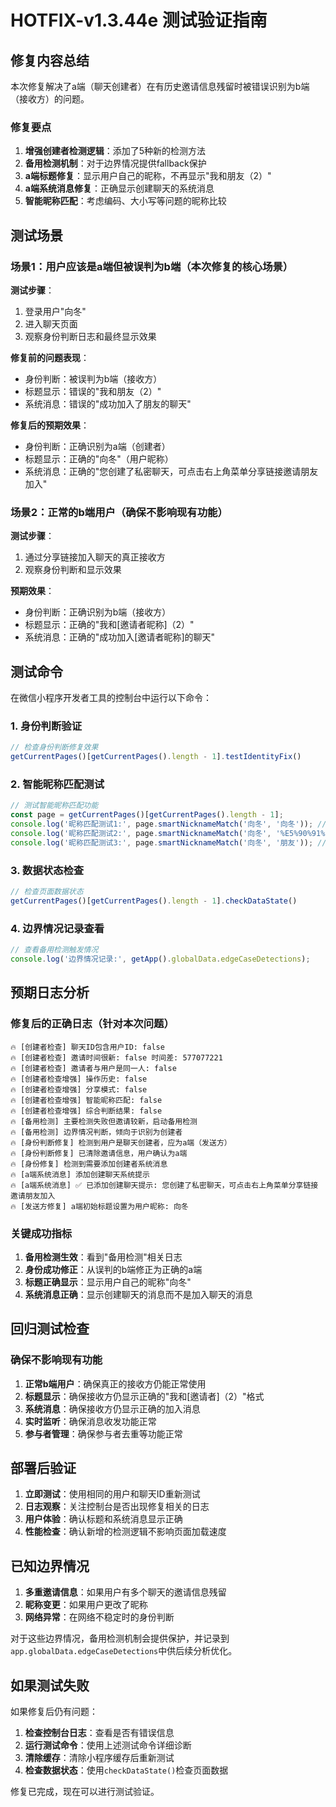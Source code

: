 # HOTFIX-v1.3.44e 测试验证指南

## 修复内容总结

本次修复解决了a端（聊天创建者）在有历史邀请信息残留时被错误识别为b端（接收方）的问题。

### 修复要点

1. **增强创建者检测逻辑**：添加了5种新的检测方法
2. **备用检测机制**：对于边界情况提供fallback保护
3. **a端标题修复**：显示用户自己的昵称，不再显示"我和朋友（2）"
4. **a端系统消息修复**：正确显示创建聊天的系统消息
5. **智能昵称匹配**：考虑编码、大小写等问题的昵称比较

## 测试场景

### 场景1：用户应该是a端但被误判为b端（本次修复的核心场景）

**测试步骤**：
1. 登录用户"向冬"
2. 进入聊天页面
3. 观察身份判断日志和最终显示效果

**修复前的问题表现**：
- 身份判断：被误判为b端（接收方）
- 标题显示：错误的"我和朋友（2）"
- 系统消息：错误的"成功加入了朋友的聊天"

**修复后的预期效果**：
- 身份判断：正确识别为a端（创建者）
- 标题显示：正确的"向冬"（用户昵称）
- 系统消息：正确的"您创建了私密聊天，可点击右上角菜单分享链接邀请朋友加入"

### 场景2：正常的b端用户（确保不影响现有功能）

**测试步骤**：
1. 通过分享链接加入聊天的真正接收方
2. 观察身份判断和显示效果

**预期效果**：
- 身份判断：正确识别为b端（接收方）
- 标题显示：正确的"我和[邀请者昵称]（2）"
- 系统消息：正确的"成功加入[邀请者昵称]的聊天"

## 测试命令

在微信小程序开发者工具的控制台中运行以下命令：

### 1. 身份判断验证
```javascript
// 检查身份判断修复效果
getCurrentPages()[getCurrentPages().length - 1].testIdentityFix()
```

### 2. 智能昵称匹配测试
```javascript
// 测试智能昵称匹配功能
const page = getCurrentPages()[getCurrentPages().length - 1];
console.log('昵称匹配测试1:', page.smartNicknameMatch('向冬', '向冬')); // 应该返回true
console.log('昵称匹配测试2:', page.smartNicknameMatch('向冬', '%E5%90%91%E5%86%AC')); // 应该返回true（编码）
console.log('昵称匹配测试3:', page.smartNicknameMatch('向冬', '朋友')); // 应该返回false
```

### 3. 数据状态检查
```javascript
// 检查页面数据状态
getCurrentPages()[getCurrentPages().length - 1].checkDataState()
```

### 4. 边界情况记录查看
```javascript
// 查看备用检测触发情况
console.log('边界情况记录:', getApp().globalData.edgeCaseDetections);
```

## 预期日志分析

### 修复后的正确日志（针对本次问题）

```
🔥 [创建者检查] 聊天ID包含用户ID: false
🔥 [创建者检查] 邀请时间很新: false 时间差: 577077221
🔥 [创建者检查] 邀请者与用户是同一人: false
🔥 [创建者检查增强] 操作历史: false
🔥 [创建者检查增强] 分享模式: false
🔥 [创建者检查增强] 智能昵称匹配: false
🔥 [创建者检查增强] 综合判断结果: false
🔥 [备用检测] 主要检测失败但邀请较新，启动备用检测
🔥 [备用检测] 边界情况判断，倾向于识别为创建者
🔥 [身份判断修复] 检测到用户是聊天创建者，应为a端（发送方）
🔥 [身份判断修复] 已清除邀请信息，用户确认为a端
🔥 [身份修复] 检测到需要添加创建者系统消息
🔥 [a端系统消息] 添加创建聊天系统提示
🔥 [a端系统消息] ✅ 已添加创建聊天提示: 您创建了私密聊天，可点击右上角菜单分享链接邀请朋友加入
🔥 [发送方修复] a端初始标题设置为用户昵称: 向冬
```

### 关键成功指标

1. **备用检测生效**：看到"备用检测"相关日志
2. **身份成功修正**：从误判的b端修正为正确的a端
3. **标题正确显示**：显示用户自己的昵称"向冬"
4. **系统消息正确**：显示创建聊天的消息而不是加入聊天的消息

## 回归测试检查

### 确保不影响现有功能

1. **正常b端用户**：确保真正的接收方仍能正常使用
2. **标题显示**：确保接收方仍显示正确的"我和[邀请者]（2）"格式
3. **系统消息**：确保接收方仍显示正确的加入消息
4. **实时监听**：确保消息收发功能正常
5. **参与者管理**：确保参与者去重等功能正常

## 部署后验证

1. **立即测试**：使用相同的用户和聊天ID重新测试
2. **日志观察**：关注控制台是否出现修复相关的日志
3. **用户体验**：确认标题和系统消息显示正确
4. **性能检查**：确认新增的检测逻辑不影响页面加载速度

## 已知边界情况

1. **多重邀请信息**：如果用户有多个聊天的邀请信息残留
2. **昵称变更**：如果用户更改了昵称
3. **网络异常**：在网络不稳定时的身份判断

对于这些边界情况，备用检测机制会提供保护，并记录到`app.globalData.edgeCaseDetections`中供后续分析优化。

## 如果测试失败

如果修复后仍有问题：

1. **检查控制台日志**：查看是否有错误信息
2. **运行测试命令**：使用上述测试命令详细诊断
3. **清除缓存**：清除小程序缓存后重新测试
4. **检查数据状态**：使用`checkDataState()`检查页面数据

修复已完成，现在可以进行测试验证。